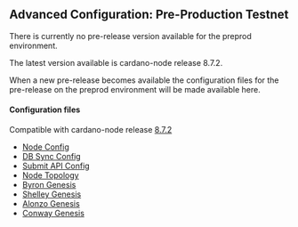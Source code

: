 ## Advanced Configuration: Pre-Production Testnet

There is currently no pre-release version available for the preprod environment.

The latest version available is cardano-node release 8.7.2.

When a new pre-release becomes available the configuration files for the pre-release on the preprod environment will be made available here.

#### Configuration files

Compatible with cardano-node release [8.7.2](https://github.com/input-output-hk/cardano-node/releases/tag/8.7.2)

- [Node Config](environments/preprod/config.json)
- [DB Sync Config](environments/preprod/db-sync-config.json)
- [Submit API Config](environments/preprod/submit-api-config.json)
- [Node Topology](environments/preprod/topology.json)
- [Byron Genesis](environments/preprod/byron-genesis.json)
- [Shelley Genesis](environments/preprod/shelley-genesis.json)
- [Alonzo Genesis](environments/preprod/alonzo-genesis.json)
- [Conway Genesis](environments/preprod/conway-genesis.json)
